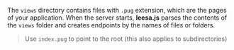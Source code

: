 The `views` directory contains files with `.pug` extension, which are the pages of your application. When the server starts, **leesa.js** parses the contents of the `views` folder and creates endpoints by the names of files or folders.

> Use `index.pug` to point to the root (this also applies to subdirectories)
